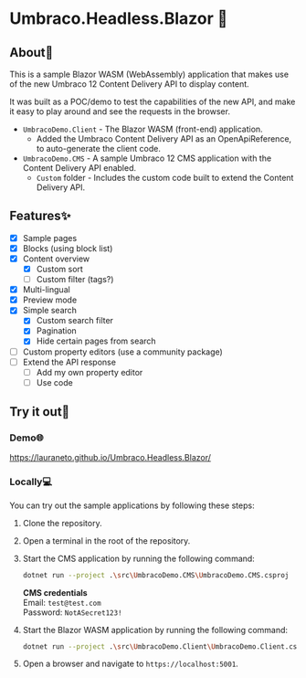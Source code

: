 ﻿# Umbraco.Headless.Blazor 🤯

## About👋

This is a sample Blazor WASM (WebAssembly) application that makes use of the new Umbraco 12 Content Delivery API to display content.

It was built as a POC/demo to test the capabilities of the new API, and make it easy to play around and see the requests in the browser.

- `UmbracoDemo.Client` - The Blazor WASM (front-end) application.
	- Added the Umbraco Content Delivery API as an OpenApiReference, to auto-generate the client code.
- `UmbracoDemo.CMS` - A sample Umbraco 12 CMS application with the Content Delivery API enabled.
	- `Custom` folder - Includes the custom code built to extend the Content Delivery API.

## Features✨

- [x] Sample pages
- [x] Blocks (using block list)
- [x] Content overview
	- [x] Custom sort
	- [ ] Custom filter (tags?)
- [x] Multi-lingual
- [x] Preview mode
- [x] Simple search
	- [x] Custom search filter
	- [x] Pagination
	- [x] Hide certain pages from search
- [ ] Custom property editors (use a community package)
- [ ] Extend the API response
	- [ ] Add my own property editor
	- [ ] Use code
	
## Try it out🙌

### Demo🌐

https://lauraneto.github.io/Umbraco.Headless.Blazor/

### Locally💻

You can try out the sample applications by following these steps:

1. Clone the repository.
2. Open a terminal in the root of the repository.
3. Start the CMS application by running the following command:

	```bash
	dotnet run --project .\src\UmbracoDemo.CMS\UmbracoDemo.CMS.csproj
	```

	**CMS credentials**   
	Email: `test@test.com`  
	Password: `NotASecret123!`

4. Start the Blazor WASM application by running the following command:
	```bash
	dotnet run --project .\src\UmbracoDemo.Client\UmbracoDemo.Client.csproj
	```

5. Open a browser and navigate to `https://localhost:5001`.

